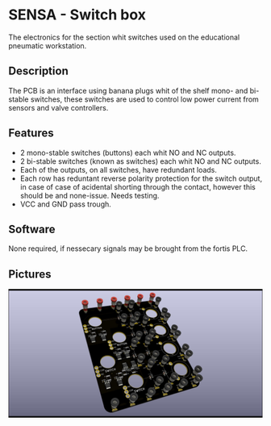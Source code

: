 # SENSA - Switch box

The electronics for the section whit switches used on the educational pneumatic workstation. 

## Description
The PCB is an interface using banana plugs whit of the shelf mono- and bi-stable switches, these switches are used to control low power current from sensors and valve controllers. 

## Features
- 2 mono-stable switches (buttons) each whit NO and NC outputs. 
- 2 bi-stable switches (known as switches) each whit NO and NC outputs. 
- Each of the outputs, on all switches, have redundant loads. 
- Each row has reduntant reverse polarity protection for the switch output, in case of case of acidental shorting through the contact, however this should be and none-issue. Needs testing.  
- VCC and GND pass trough. 

## Software
None required, if nessecary signals may be brought from the fortis PLC. 

## Pictures
![Top_view](https://github.com/SensaGroup/SwitchBox/blob/main/Version%201/Documents/Pictures/profile.jpg)
